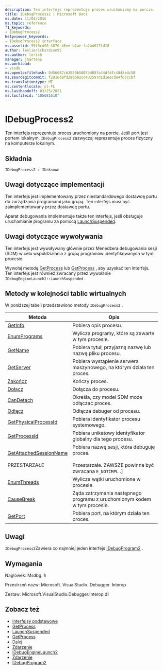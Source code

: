 ```yaml
---
description: Ten interfejs reprezentuje proces uruchomiony na porcie.
title: IDebugProcess2 | Microsoft Docs
ms.date: 11/04/2016
ms.topic: reference
f1_keywords:
- IDebugProcess2
helpviewer_keywords:
- IDebugProcess2 interface
ms.assetid: 99f6cd06-4076-45ee-b2ae-fa2ad627fd18
author: leslierichardson95
ms.author: lerich
manager: jmartens
ms.workload:
- vssdk
ms.openlocfilehash: 0d56687cb3559b5807b488fa44dfdfc4048e4c58
ms.sourcegitcommit: f2916d8fd296b92cc402597d1d1eecda4f6cccbf
ms.translationtype: MT
ms.contentlocale: pl-PL
ms.lasthandoff: 03/25/2021
ms.locfileid: "105081610"
---
```

# <a name="idebugprocess2"></a>IDebugProcess2
Ten interfejs reprezentuje proces uruchomiony na porcie. Jeśli port jest portem lokalnym, `IDebugProcess2` zazwyczaj reprezentuje proces fizyczny na komputerze lokalnym.

## <a name="syntax"></a>Składnia

```
IDebugProcess2 : IUnknown
```

## <a name="notes-for-implementers"></a>Uwagi dotyczące implementacji
 Ten interfejs jest implementowany przez niestandardowego dostawcę portu do zarządzania programami jako grupą. Ten interfejs musi być zaimplementowany przez dostawcę portu.

 Aparat debugowania implementuje także ten interfejs, jeśli obsługuje uruchamianie programu za pomocą [LaunchSuspended](../../../extensibility/debugger/reference/idebugenginelaunch2-launchsuspended.md).

## <a name="notes-for-callers"></a>Uwagi dotyczące wywoływania
 Ten interfejs jest wywoływany głównie przez Menedżera debugowania sesji (SDM) w celu współdziałania z grupą programów identyfikowanych w tym procesie.

 Wywołaj metodę [GetProcess](../../../extensibility/debugger/reference/idebugprogram2-getprocess.md) lub [GetProcess](../../../extensibility/debugger/reference/idebugport2-getprocess.md) , aby uzyskać ten interfejs. Ten interfejs jest również zwracany przez wywołanie `IDebugEngineLaunch2::LaunchSuspended` .

## <a name="methods-in-vtable-order"></a>Metody w kolejności tablic wirtualnych
 W poniższej tabeli przedstawiono metody `IDebugProcess2` .

|Metoda|Opis|
|------------|-----------------|
|[GetInfo](../../../extensibility/debugger/reference/idebugprocess2-getinfo.md)|Pobiera opis procesu.|
|[EnumPrograms](../../../extensibility/debugger/reference/idebugprocess2-enumprograms.md)|Wylicza programy, które są zawarte w tym procesie.|
|[GetName](../../../extensibility/debugger/reference/idebugprocess2-getname.md)|Pobiera tytuł, przyjazną nazwę lub nazwę pliku procesu.|
|[GetServer](../../../extensibility/debugger/reference/idebugprocess2-getserver.md)|Pobiera wystąpienie serwera maszynowego, na którym działa ten proces.|
|[Zakończ](../../../extensibility/debugger/reference/idebugprocess2-terminate.md)|Kończy proces.|
|[Dołącz](../../../extensibility/debugger/reference/idebugprocess2-attach.md)|Dołącza do procesu.|
|[CanDetach](../../../extensibility/debugger/reference/idebugprocess2-candetach.md)|Określa, czy model SDM może odłączać proces.|
|[Odłącz](../../../extensibility/debugger/reference/idebugprocess2-detach.md)|Odłącza debuger od procesu.|
|[GetPhysicalProcessId](../../../extensibility/debugger/reference/idebugprocess2-getphysicalprocessid.md)|Pobiera identyfikator procesu systemowego.|
|[GetProcessId](../../../extensibility/debugger/reference/idebugprocess2-getprocessid.md)|Pobiera unikatowy identyfikator globalny dla tego procesu.|
|[GetAttachedSessionName](../../../extensibility/debugger/reference/idebugprocess2-getattachedsessionname.md)<br /><br /> PRZESTARZAŁE|Pobiera nazwę sesji, która debuguje proces.<br /><br /> Przestarzałe. ZAWSZE powinna być zwracana `E_NOTIMPL` .]|
|[EnumThreads](../../../extensibility/debugger/reference/idebugprocess2-enumthreads.md)|Wylicza wątki uruchomione w procesie.|
|[CauseBreak](../../../extensibility/debugger/reference/idebugprocess2-causebreak.md)|Żąda zatrzymania następnego programu z uruchomionym kodem w tym procesie.|
|[GetPort](../../../extensibility/debugger/reference/idebugprocess2-getport.md)|Pobiera port, na którym działa ten proces.|

## <a name="remarks"></a>Uwagi
 `IDebugProcess2`Zawiera co najmniej jeden interfejs [IDebugProgram2](../../../extensibility/debugger/reference/idebugprogram2.md) .

## <a name="requirements"></a>Wymagania
 Nagłówek: Msdbg. h

 Przestrzeń nazw: Microsoft. VisualStudio. Debugger. Interop

 Zestaw: Microsoft.VisualStudio.Debugger.Interop.dll

## <a name="see-also"></a>Zobacz też
- [Interfejsy podstawowe](../../../extensibility/debugger/reference/core-interfaces.md)
- [GetProcess](../../../extensibility/debugger/reference/idebugport2-getprocess.md)
- [LaunchSuspended](../../../extensibility/debugger/reference/idebugenginelaunch2-launchsuspended.md)
- [GetProcess](../../../extensibility/debugger/reference/idebugprogram2-getprocess.md)
- [Dalej](../../../extensibility/debugger/reference/ienumdebugprocesses2-next.md)
- [Zdarzenie](../../../extensibility/debugger/reference/idebugportevents2-event.md)
- [IDebugEngineLaunch2](../../../extensibility/debugger/reference/idebugenginelaunch2.md)
- [Zdarzenie](../../../extensibility/debugger/reference/idebugeventcallback2-event.md)
- [IDebugProgram2](../../../extensibility/debugger/reference/idebugprogram2.md)
